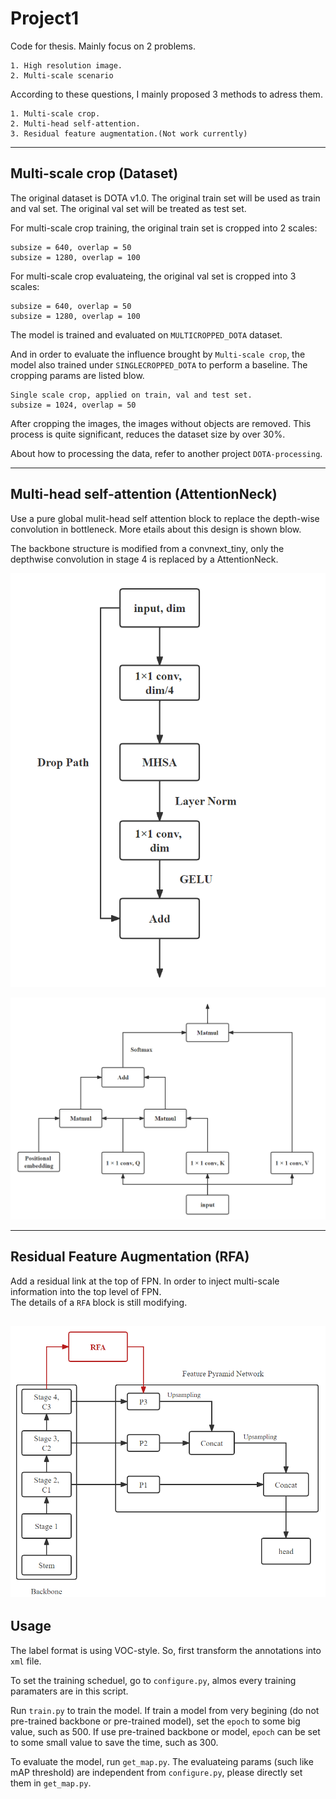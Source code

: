 # Project1
Code for thesis. Mainly focus on 2 problems.  
```
1. High resolution image.
2. Multi-scale scenario
```

According to these questions, I mainly proposed 3 methods to adress them.
```
1. Multi-scale crop.  
2. Multi-head self-attention.  
3. Residual feature augmentation.(Not work currently)
```

---

## Multi-scale crop (Dataset)
The original dataset is DOTA v1.0. The original train set will be used as train and val set. The original val set will be treated as test set.

For multi-scale crop training, the original train set is cropped into 2 scales:  
```
subsize = 640, overlap = 50
subsize = 1280, overlap = 100
```

For multi-scale crop evaluateing, the original val set is cropped into 3 scales:
```
subsize = 640, overlap = 50
subsize = 1280, overlap = 100
```

The model is trained and evaluated on `MULTICROPPED_DOTA` dataset.

And in order to evaluate the influence brought by `Multi-scale crop`, the model also trained under `SINGLECROPPED_DOTA` to perform a baseline. The cropping params are listed blow.  
```
Single scale crop, applied on train, val and test set.
subsize = 1024, overlap = 50
```
After cropping the images, the images without objects are removed. This process is quite significant, reduces the dataset size by over 30%.  

About how to processing the data, refer to another project `DOTA-processing`.

---

## Multi-head self-attention (AttentionNeck)  
Use a pure global mulit-head self attention block to replace the depth-wise convolution in bottleneck. More etails about this design is shown blow.

The backbone structure is modified from a convnext_tiny, only the depthwise convolution in stage 4 is replaced by a AttentionNeck.

![AttentionNeck](img/AttentionNeck.png "AttentionNeck")

![MHSA](img/MHSA.png "MHSA")

---

## Residual Feature Augmentation (RFA)
Add a residual link at the top of FPN. In order to inject multi-scale information into the top level of FPN.  
The details of a `RFA` block is still modifying.  

![RFA](img/RFA.png "RFA")
---

## Usage
The label format is using VOC-style. So, first transform the annotations into `xml` file.

To set the training scheduel, go to `configure.py`, almos every training paramaters are in this script.

Run `train.py` to train the model. If train a model from very begining (do not pre-trained backbone or pre-trained model), set the `epoch` to some big value, such as 500. If use pre-trained backbone or model, `epoch` can be set to some small value to save the time, such as 300.

To evaluate the model, run `get_map.py`. The evaluateing params (such like mAP threshold) are independent from `configure.py`, please directly set them in `get_map.py`.
